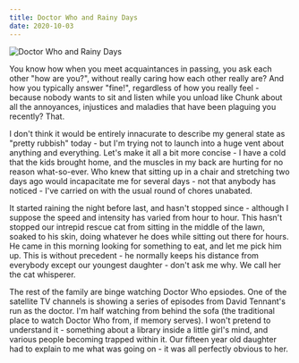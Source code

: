 ```yaml
---
title: Doctor Who and Rainy Days
date: 2020-10-03
---
```


![Doctor Who and Rainy Days](https://source.unsplash.com/di8ognBauG0/1600x900)

You know how when you meet acquaintances in passing, you ask each other "how are you?", without really caring how each other really are? And how you typically answer "fine!", regardless of how you really feel - because nobody wants to sit and listen while you unload like Chunk about all the annoyances, injustices and maladies that have been plaguing you recently? That.

I don't think it would be entirely innacurate to describe my general state as "pretty rubbish" today - but I'm trying not to launch into a huge vent about anything and everything. Let's make it all a bit more concise - I have a cold that the kids brought home, and the muscles in my back are hurting for no reason what-so-ever. Who knew that sitting up in a chair and stretching two days ago would incapacitate me for several days - not that anybody has noticed - I've carried on with the usual round of chores unabated.

It started raining the night before last, and hasn't stopped since - although I suppose the speed and intensity has varied from hour to hour. This hasn't stopped our intrepid rescue cat from sitting in the middle of the lawn, soaked to his skin, doing whatever he does while sitting out there for hours. He came in this morning looking for something to eat, and let me pick him up. This is without precedent - he normally keeps his distance from everybody except our youngest daughter - don't ask me why. We call her the cat whisperer.

The rest of the family are binge watching Doctor Who epsiodes. One of the satellite TV channels is showing a series of episodes from David Tennant's run as the doctor. I'm half watching from behind the sofa (the traditional place to watch Doctor Who from, if memory serves). I won't pretend to understand it - something about a library inside a little girl's mind, and various people becoming trapped within it. Our fifteen year old daughter had to explain to me what was going on - it was all perfectly obvious to her.